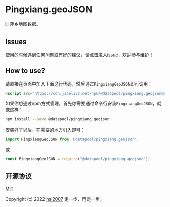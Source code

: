 # Pingxiang.geoJSON
🗄️ 萍乡地图数据。

## Issues
使用的时候遇到任何问题或有好的建议，请点击进入[issue](https://github.com/hai2007/datapool/issues)，欢迎参与维护！

## How to use?

请直接在页面中加入下面这行代码，然后通过```PingxiangGeoJSON```即可调用：

```html
<script src="https://cdn.jsdelivr.net/npm/@datapool/pingxiang.geojson@1"></script>
```

如果你想通过npm方式管理，首先你需要通过命令行安装``````PingxiangGeoJSON``````，就像这样：

```bash
npm install --save @datapool/pingxiang.geojson
```

安装好了以后，在需要的地方引入即可：

```js
import PingxiangGeoJSON from '@datapool/pingxiang.geojson';
```

或

```js
const PingxiangGeoJSON = require("@datapool/pingxiang.geojson");
```

开源协议
---------------------------------------
[MIT](https://github.com/hai2007/datapool/blob/master/LICENSE)

Copyright (c) 2022 [hai2007](https://hai2007.gitee.io/sweethome/) 走一步，再走一步。
